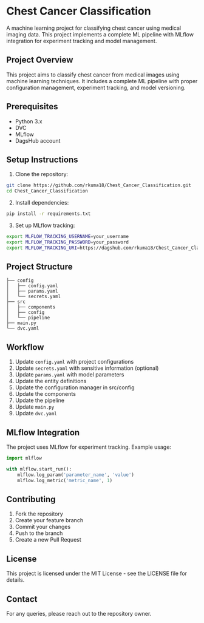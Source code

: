 # Chest Cancer Classification

A machine learning project for classifying chest cancer using medical imaging data. This project implements a complete ML pipeline with MLflow integration for experiment tracking and model management.

## Project Overview

This project aims to classify chest cancer from medical images using machine learning techniques. It includes a complete ML pipeline with proper configuration management, experiment tracking, and model versioning.

## Prerequisites

- Python 3.x
- DVC
- MLflow
- DagsHub account

## Setup Instructions

1. Clone the repository:
```bash
git clone https://github.com/rkuma18/Chest_Cancer_Classification.git
cd Chest_Cancer_Classification
```

2. Install dependencies:
```bash
pip install -r requirements.txt
```

3. Set up MLflow tracking:
```bash
export MLFLOW_TRACKING_USERNAME=your_username
export MLFLOW_TRACKING_PASSWORD=your_password
export MLFLOW_TRACKING_URI=https://dagshub.com/rkuma18/Chest_Cancer_Classification.mlflow/
```

## Project Structure

```
├── config
│   ├── config.yaml
│   ├── params.yaml
│   └── secrets.yaml
├── src
│   ├── components
│   ├── config
│   └── pipeline
├── main.py
└── dvc.yaml
```

## Workflow

1. Update `config.yaml` with project configurations
2. Update `secrets.yaml` with sensitive information (optional)
3. Update `params.yaml` with model parameters
4. Update the entity definitions
5. Update the configuration manager in src/config
6. Update the components
7. Update the pipeline
8. Update `main.py`
9. Update `dvc.yaml`

## MLflow Integration

The project uses MLflow for experiment tracking. Example usage:

```python
import mlflow

with mlflow.start_run():
    mlflow.log_param('parameter_name', 'value')
    mlflow.log_metric('metric_name', 1)
```

## Contributing

1. Fork the repository
2. Create your feature branch
3. Commit your changes
4. Push to the branch
5. Create a new Pull Request

## License

This project is licensed under the MIT License - see the LICENSE file for details.

## Contact

For any queries, please reach out to the repository owner.